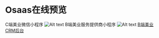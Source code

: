 # Osaas在线预览
C端美业微信小程序
![Alt text](https://github.com/wwyl-saas/Osaas/blob/master/pictures/20200301115211.jpg)
B端美业服务提供商小程序
![Alt text](https://github.com/wwyl-saas/Osaas/blob/master/pictures/20200301115155.jpg)
[B端美业CRM后台](https://test.wanwuyoulian.com)




